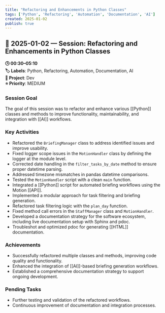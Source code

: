 ```yaml
---
title: "Refactoring and Enhancements in Python Classes"
tags: ['Python', 'Refactoring', 'Automation', 'Documentation', 'AI']
created: 2025-01-02
publish: true
---
```


## 📅 2025-01-02 — Session: Refactoring and Enhancements in Python Classes

**🕒 00:30–05:10**  
**🏷️ Labels**: Python, Refactoring, Automation, Documentation, AI  
**📂 Project**: Dev  
**⭐ Priority**: MEDIUM  


### Session Goal
The goal of this session was to refactor and enhance various [[Python]] classes and methods to improve functionality, maintainability, and integration with [[AI]] workflows.

### Key Activities
- Refactored the `BriefingManager` class to address identified issues and improve usability.
- Fixed logger scope issues in the `MotionHandler` class by defining the logger at the module level.
- Corrected date handling in the `filter_tasks_by_date` method to ensure proper datetime parsing.
- Addressed timezone mismatches in pandas datetime comparisons.
- Tested the `MotionHandler` script with a clean `main` function.
- Integrated a [[Python]] script for automated briefing workflows using the Motion [[API]].
- Implemented a modular approach for task filtering and briefing generation.
- Refactored task filtering logic with the `plan_day` function.
- Fixed method call errors in the `StaffManager` class and `MotionHandler`.
- Developed a documentation strategy for the software ecosystem, including live documentation setup with Sphinx and pdoc.
- Troubleshot and optimized pdoc for generating [[HTML]] documentation.

### Achievements
- Successfully refactored multiple classes and methods, improving code quality and functionality.
- Enhanced the integration of [[AI]]-based briefing generation workflows.
- Established a comprehensive documentation strategy to support ongoing development.

### Pending Tasks
- Further testing and validation of the refactored workflows.
- Continuous improvement of documentation and integration processes.
